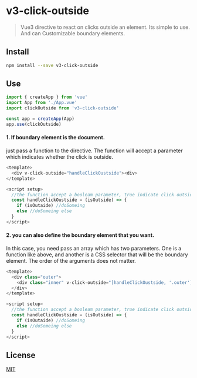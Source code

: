 
# v3-click-outside

> Vue3 directive to react on clicks outside an element. Its simple to use. And can Customizable boundary elements.

## Install

```bash
npm install --save v3-click-outside
```


## Use

```js
import { createApp } from 'vue'
import App from './App.vue'
import clickOutside from 'v3-click-outside'

const app = createApp(App)
app.use(clickOutside)
```

#### 1. If boundary element is the document.
just pass a function to the directive. The function will accept a parameter which indicates whether the click is outside.

```js
<template>
  <div v-click-outside="handleClickOustside"><div>
</template>

<script setup>
  //the function accept a booleam parameter, true indicate click outside
  const handleClickOustside = (isOutside) => {
    if (isOutaide) //doSomeing
    else //doSomeing else
  }
</script>
```

#### 2. you can also define the boundary element that you want.
In this case, you need pass an array which has two parameters. One is a function like above, and another is a CSS selector that will be the boundary element. The order of the arguments does not matter.

```js
<template>
  <div class="outer">
    <div class="inner" v-click-outside="[handleClickOustside, '.outer']"></div>
  </div>
</template>

<script setup>
  //the function accept a booleam parameter, true indicate click outside
  const handleClickOustside = (isOutside) => {
    if (isOutaide) //doSomeing
    else //doSomeing else
  }
</script>
```


## License

[MIT](http://opensource.org/licenses/MIT)
